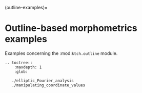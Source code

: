 (outline-examples)=

# Outline-based morphometrics examples

Examples concerning the :mod:`ktch.outline` module.

```{eval-rst}
.. toctree::
    :maxdepth: 1
    :glob:

   ./elliptic_Fourier_analysis
   ./manipulating_coordinate_values
```